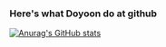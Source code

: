 ### Here's what Doyoon do at github
[![Anurag's GitHub stats](https://github-readme-stats.vercel.app/api?username=doyoonear&hide=contribs&count_private=true&show_icons=true&theme=onedark)](https://github.com/anuraghazra/github-readme-stats)


<!--
**doyoonear/doyoonear** is a ✨ _special_ ✨ repository because its `README.md` (this file) appears on your GitHub profile.

Here are some ideas to get you started:

- 🔭 I’m currently working on ...
- 🌱 I’m currently learning ...
- 👯 I’m looking to collaborate on ...
- 🤔 I’m looking for help with ...
- 💬 Ask me about ...
- 📫 How to reach me: ...
- 😄 Pronouns: ...
- ⚡ Fun fact: ...
-->
